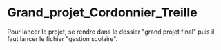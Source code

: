 # Grand_projet_Cordonnier_Treille

Pour lancer le projet, se rendre dans le dossier "grand projet final" puis il faut lancer le fichier "gestion scolaire".
